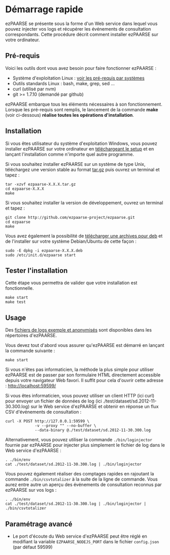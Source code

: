 # Démarrage rapide #

ezPAARSE se présente sous la forme d'un Web service dans lequel vous pouvez
injecter vos logs et récupérer les événements de consultation correspondants.
Cette procédure décrit comment installer ezPAARSE sur votre ordinateur.

## Pré-requis ##

Voici les outils dont vous avez besoin pour faire fonctionner ezPAARSE :

* Système d'exploitation Linux : [voir les pré-requis par systèmes](https://github.com/ezpaarse-project/ezpaarse/blob/master/doc/multi-os.md)
* Outils standards Linux : bash, make, grep, sed ... 
* curl (utilisé par nvm)
* git >= 1.7.10 (demandé par github)

ezPAARSE embarque tous les éléments nécessaires à son fonctionnement. 
Lorsque les pré-requis sont remplis, le lancement de la commande **make** (voir ci-dessous) **réalise toutes les opérations d'installation**.

## Installation ##

Si vous êtes utilisateur du système d'exploitation Windows, vous pouvez
installer ezPAARSE sur votre ordinateur en [téléchargeant le setup](http://analogist.couperin.org/ezpaarse/download) et en lançant l'installation comme n'importe quel autre programme.

Si vous souhaitez installer ezPAARSE sur un système de type Unix,
téléchargez une version stable au format [tar.gz](http://analogist.couperin.org/ezpaarse/download)
puis ouvrez un terminal et tapez :
```console
tar -xzvf ezpaarse-X.X.X.tar.gz
cd ezpaarse-X.X.X
make
```

Si vous souhaitez installer la version de développement, ouvrez un terminal et tapez :
```console
git clone http://github.com/ezpaarse-project/ezpaarse.git
cd ezpaarse
make
```

Vous avez également la possibilité de [télécharger une archives pour deb](http://analogist.couperin.org/ezpaarse/download) et de l'installer sur votre système Debian/Ubuntu de cette façon :
```console
sudo -E dpkg -i ezpaarse-X.X.X.deb
sudo /etc/init.d/ezpaarse start
```

## Tester l'installation ##

Cette étape vous permettra de valider que votre installation est fonctionnelle.

```console
make start
make test
```

## Usage ##

Des [fichiers de logs exemple et anonymisés](https://raw.github.com/ezpaarse-project/ezpaarse/master/test/dataset/sd.2012-11-30.300.log)
sont disponibles dans les répertoires d'ezPAARSE.

Vous devez tout d'abord vous assurer qu'ezPAARSE est démarré en lançant la commande suivante :

```console
make start
```

Si vous n'êtes pas informaticien, la méthode la plus simple pour utiliser ezPAARSE est de
passer par son formulaire HTML directement accessible depuis votre navigateur Web favori.
Il suffit pour cela d'ouvrir cette adresse : [http://localhost:59599/](http://localhost:59599/)

Si vous êtes informaticien, vous pouvez utiliser un client HTTP (ici curl) pour envoyer un
fichier de données de log (ici ./test/dataset/sd.2012-11-30.300.log) sur le Web service
d'ezPAARSE et obtenir en réponse un flux CSV d'événements de consultation :

```console
curl -X POST http://127.0.0.1:59599 \
             -v --proxy "" --no-buffer \
             --data-binary @./test/dataset/sd.2012-11-30.300.log
```

Alternativement, vous pouvez utiliser la commande ``./bin/loginjector`` fournie par ezPAARSE
pour injecter plus simplement le fichier de log dans le Web service d'ezPAARSE :

```console
. ./bin/env
cat ./test/dataset/sd.2012-11-30.300.log | ./bin/loginjector
```
Vous pouvez également réaliser des comptages rapides en rajoutant
la commande ``./bin/csvtotalizer`` à la suite de la ligne de commande.
Vous aurez entre autre un aperçu des événements de consultation reconnus
par ezPAARSE sur vos logs :

```console
. ./bin/env
cat ./test/dataset/sd.2012-11-30.300.log | ./bin/loginjector | ./bin/csvtotalizer
```

## Paramétrage avancé ##

* Le port d'écoute du Web service d'ezPAARSE peut être réglé en modifiant la variable ``EZPAARSE_NODEJS_PORT``
dans le fichier ``config.json`` (par défaut 59599)
